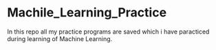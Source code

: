 # Machile_Learning_Practice
 In this repo all my practice programs are saved which i have paracticed during learning of Machine Learning. 
